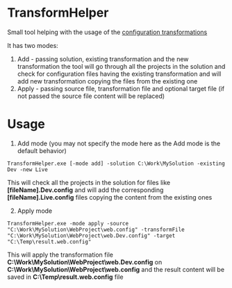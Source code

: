 # TransformHelper
Small tool helping with the usage of the [configuration transformations](https://msdn.microsoft.com/en-us/library/vstudio/dd465326(v=vs.100).aspx)

It has two modes:

1. Add - passing solution, existing transformation and the new transformation the tool will go through all the projects in the solution and check for configuration files having the existing transformation and will add new transformation copying the files from the existing one
2. Apply - passing source file, transformation file and optional target file (if not passed the source file content will be replaced)

# Usage

1. Add mode (you may not specify the mode here as the Add mode is the default behavior)

```
TransformHelper.exe [-mode add] -solution C:\Work\MySolution -existing Dev -new Live
```
This will check all the projects in the solution for files like **[fileName].Dev.config** and will add the corresponding **[fileName].Live.config** files copying the content from the existing ones

2. Apply mode
```
TransformHelper.exe -mode apply -source "C:\Work\MySolution\WebProject\web.config" -transformFile "C:\Work\MySolution\WebProject\web.Dev.config" -target "C:\Temp\result.web.config"
```
This will apply the transformation file **C:\Work\MySolution\WebProject\web.Dev.config** on **C:\Work\MySolution\WebProject\web.config** and the result content will be saved in **C:\Temp\result.web.config** file
